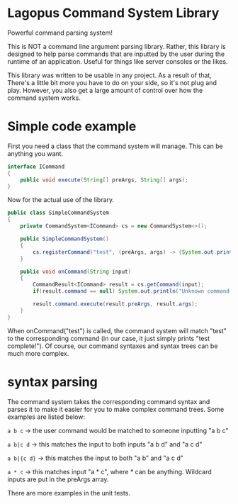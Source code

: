 # Lagopus Command System Library
Powerful command parsing system!

This is NOT a command line argument parsing library. Rather, this library
is designed to help parse commands that are inputted by the user during
the runtime of an application. Useful for things like server consoles
or the likes.

This library was written to be usable in any project. As a result of that,
There's a little bit more you have to do on your side, so it's not plug
and play. However, you also get a large amount of control over how the
command system works.

# Simple code example
First you need a class that the command system will manage. This can be 
anything you want.
```java
interface ICommand
{
    public void execute(String[] preArgs, String[] args);
}
```

Now for the actual use of the library.
```java
public class SimpleCommandSystem
{
    private CommandSystem<ICommand> cs = new CommandSystem<>();

    public SimpleCommandSystem()
    {
        cs.registerCommand("test", (preArgs, args) -> {System.out.println("test complete!");});
    }

    public void onCommand(String input)
    {
        CommandResult<ICommand> result = cs.getCommand(input);
        if(result.command == null) System.out.println("Unknown command!");

        result.command.execute(result.preArgs, result.args);
    }
}
```

When onCommand("test") is called, the command system will match "test" to the corresponding command (in our case, it just simply prints "test complete!"). 
Of course, our command syntaxes and syntax trees can be much more complex.

# syntax parsing
The command system takes the corresponding command syntax and parses it to make it easier for you to make complex command trees.
Some examples are listed below:

`a b c` -> the user command would be matched to someone inputting "a b c"

`a b|c d` -> this matches the input to both inputs "a b d" and "a c d"

`a b|{c d}` -> this matches the input to both "a b" and "a c d"

`a * c` -> this matches input "a * c", where * can be anything. Wildcard inputs are put in the preArgs array.

There are more examples in the unit tests.
